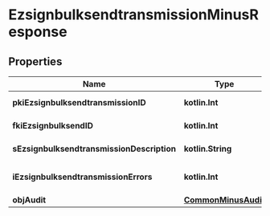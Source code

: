 
# EzsignbulksendtransmissionMinusResponse

## Properties
Name | Type | Description | Notes
------------ | ------------- | ------------- | -------------
**pkiEzsignbulksendtransmissionID** | **kotlin.Int** | The unique ID of the Ezsignbulksendtransmission | 
**fkiEzsignbulksendID** | **kotlin.Int** | The unique ID of the Ezsignbulksend | 
**sEzsignbulksendtransmissionDescription** | **kotlin.String** | The description of the Ezsignbulksendtransmission | 
**iEzsignbulksendtransmissionErrors** | **kotlin.Int** | The number of errors during the Ezsignbulksendtransmission | 
**objAudit** | [**CommonMinusAudit**](CommonMinusAudit.md) |  | 



